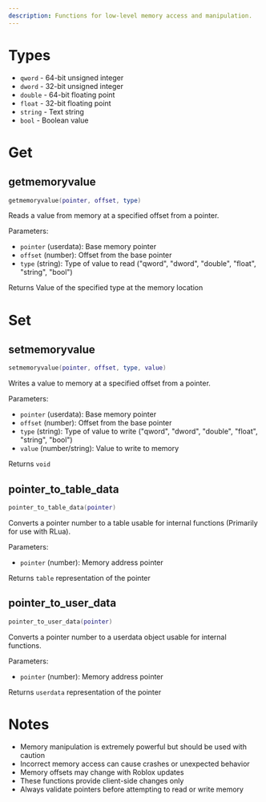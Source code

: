 ```yaml
---
description: Functions for low-level memory access and manipulation.
---
```

# Types
- `qword` - 64-bit unsigned integer
- `dword` - 32-bit unsigned integer
- `double` - 64-bit floating point
- `float` - 32-bit floating point
- `string` - Text string
- `bool` - Boolean value

# Get

## getmemoryvalue
```lua
getmemoryvalue(pointer, offset, type)
```
Reads a value from memory at a specified offset from a pointer.

Parameters:
- `pointer` (userdata): Base memory pointer
- `offset` (number): Offset from the base pointer
- `type` (string): Type of value to read ("qword", "dword", "double", "float", "string", "bool")

Returns Value of the specified type at the memory location

# Set

## setmemoryvalue
```lua
setmemoryvalue(pointer, offset, type, value)
```
Writes a value to memory at a specified offset from a pointer.

Parameters:
- `pointer` (userdata): Base memory pointer
- `offset` (number): Offset from the base pointer
- `type` (string): Type of value to write ("qword", "dword", "double", "float", "string", "bool")
- `value` (number/string): Value to write to memory

Returns `void`

## pointer_to_table_data
```lua
pointer_to_table_data(pointer)
```
Converts a pointer number to a table usable for internal functions (Primarily for use with RLua).

Parameters:
- `pointer` (number): Memory address pointer

Returns `table` representation of the pointer

## pointer_to_user_data
```lua
pointer_to_user_data(pointer)
```
Converts a pointer number to a userdata object usable for internal functions.

Parameters:
- `pointer` (number): Memory address pointer

Returns `userdata` representation of the pointer

# Notes
- Memory manipulation is extremely powerful but should be used with caution
- Incorrect memory access can cause crashes or unexpected behavior
- Memory offsets may change with Roblox updates
- These functions provide client-side changes only
- Always validate pointers before attempting to read or write memory